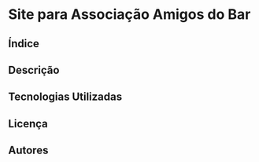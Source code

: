# Site para Associação Amigos do Bar

## Índice
## Descrição
## Tecnologias Utilizadas
## Licença
## Autores
